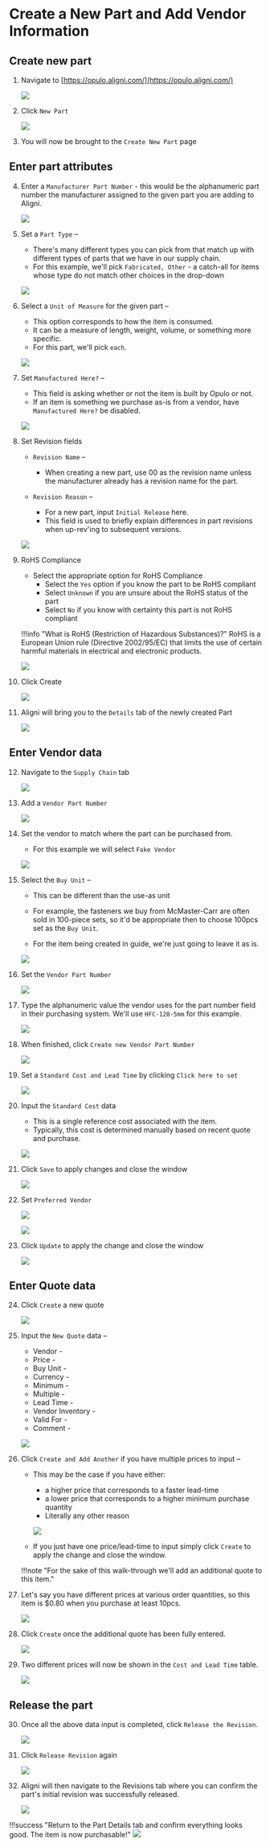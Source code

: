 # Create a New Part and Add Vendor Information

## Create new part

1. Navigate to [https://opulo.aligni.com/](https://opulo.aligni.com/)

	![][img1]

2. Click `New Part`

	![][img2]

3. You will now be brought to the `Create New Part` page

## Enter part attributes

4. Enter a `Manufacturer Part Number` - this would be the alphanumeric part number the manufacturer assigned to the given part you are adding to Aligni.

	![][img3]

5. Set a `Part Type` –

	* There's many different types you can pick from that match up with different types of parts that we have in our supply chain.  
	* For this example, we'll pick `Fabricated, Other` - a catch-all for items whose type do not match other choices in the drop-down

	![][img4]

6. Select a `Unit of Measure` for the given part –

	* This option corresponds to how the item is consumed.  
	* It can be a measure of length, weight, volume, or something more specific.  
	* For this part, we'll pick `each`.

	![][img5]

7. Set `Manufactured Here?` –

	* This field is asking whether or not the item is built by Opulo or not.  
	* If an item is something we purchase as-is from a vendor, have `Manufactured Here?` be disabled.

	![][img6]

8. Set Revision fields

	* `Revision Name` –

		* When creating a new part, use 00 as the revision name unless the manufacturer already has a revision name for the part.

	* `Revision Reason` –

		* For a new part, input `Initial Release` here.  
		* This field is used to briefly explain differences in part revisions when up-rev'ing to subsequent versions.

	![][img7]

9. RoHS Compliance  
  
	* Select the appropriate option for RoHS Compliance
		* Select the `Yes` option if you know the part to be RoHS compliant  
		* Select `Unknown` if you are unsure about the RoHS status of the part  
		* Select `No` if you know with certainty this part is not RoHS compliant  
 
	!!!info "What is RoHS (Restriction of Hazardous Substances)?"
		RoHS is a European Union rule (Directive 2002/95/EC) that limits the use of certain harmful materials in electrical and electronic products.

	![][img8]

10. Click Create

	![][img9]

11. Aligni will bring you to the `Details` tab of the newly created Part

	![][img10]
	
## Enter Vendor data

12. Navigate to the `Supply Chain` tab

	![][img11]

13. Add a `Vendor Part Number`

	![][img12]

14. Set the vendor to match where the part can be purchased from. 

	* For this example we will select `Fake Vendor`

	![][img13]

15. Select the `Buy Unit`  –

	* This can be different than the use-as unit

	* For example, the fasteners we buy from McMaster-Carr are often sold in 100-piece sets, so it'd be appropriate then to choose 100pcs set as the `Buy Unit`.

	* For the item being created in guide, we're just going to leave it as is.

	![][img14]

16. Set the `Vendor Part Number`

	![][img15]

17. Type the alphanumeric value the vendor uses for the part number field in their purchasing system. We'll use `HFC-128-5mm` for this example.

	![][img16]

18. When finished, click `Create new Vendor Part Number`

	![][img17]

19. Set a `Standard Cost and Lead Time` by clicking `Click here to set`

	![][img18]

20. Input the `Standard Cost` data
	* This is a single reference cost associated with the item.
	* Typically, this cost is determined manually based on recent quote and purchase.

	![][img19]

21. Click `Save` to apply changes and close the window

	![][img20]

22. Set `Preferred Vendor`

	![][img21]

	![][img22]

23. Click `Update` to apply the change and close the window

	![][img23]

## Enter Quote data

24. Click `Create` a new quote

	![][img24]

25. Input the `New Quote` data –

	* Vendor -  
	* Price -  
	* Buy Unit -  
	* Currency -  
	* Minimum -  
	* Multiple -  
	* Lead Time -  
	* Vendor Inventory -  
	* Valid For -  
	* Comment -

	![][img25]

26. Click `Create and Add Another` if you have multiple prices to input –

	* This may be the case if you have either:
		* a higher price that corresponds to a faster lead-time
		* a lower price that corresponds to a higher minimum purchase quantity
		* Literally any other reason

		![][img26]

	* If you just have one price/lead-time to input simply click `Create` to apply the change and close the window.

	!!!note "For the sake of this walk-through we'll add an additional quote to this item."

27. Let's say you have different prices at various order quantities, so this item is $0.80 when you purchase at least 10pcs.

	![][img27]

28. Click `Create` once the additional quote has been fully entered.

	![][img28]

29. Two different prices will now be shown in the `Cost and Lead Time` table.

	![][img29]

## Release the part

30. Once all the above data input is completed, click `Release the Revision`.

	![][img30]

31. Click `Release Revision` again

	![][img31]

32. Aligni will then navigate to the Revisions tab where you can confirm the part's initial revision was successfully released.

	![][img32]

!!!success "Return to the Part Details tab and confirm everything looks good. The item is now purchasable!"
	![][img33]

[img1]: img/img_1.webp

[img2]: img/img_2.webp

[img3]: img/img_3.webp

[img4]: img/img_4.webp

[img5]: img/img_5.webp

[img6]: img/img_6.webp

[img7]: img/img_7.webp

[img8]: img/img_8.webp

[img9]: img/img_9.webp

[img10]: img/img_10.webp

[img11]: img/img_11.webp

[img12]: img/img_12.webp

[img13]: img/img_13.webp

[img14]: img/img_14.webp

[img15]: img/img_15.webp

[img16]: img/img_16.webp

[img17]: img/img_17.webp

[img18]: img/img_18.webp

[img19]: img/img_19.webp

[img20]: img/img_20.webp

[img21]: img/img_21.webp

[img22]: img/img_22.webp

[img23]: img/img_23.webp

[img24]: img/img_24.webp

[img25]: img/img_25.webp

[img26]: img/img_26.webp

[img27]: img/img_27.webp

[img28]: img/img_28.webp

[img29]: img/img_29.webp

[img30]: img/img_30.webp

[img31]: img/img_31.webp

[img32]: img/img_32.webp

[img33]: img/img_33.webp